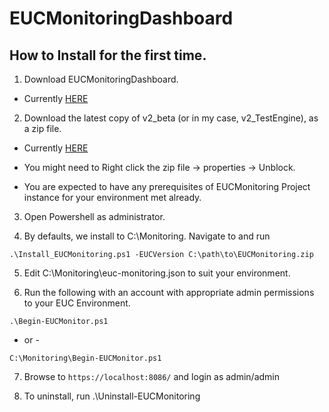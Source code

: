 # EUCMonitoringDashboard

## How to Install for the first time. 

1. Download EUCMonitoringDashboard.

- Currently [HERE](https://github.com/littletoyrobots/EUCMonitoringDashboard)

2. Download the latest copy of v2_beta (or in my case, v2_TestEngine), as a zip file.

- Currently [HERE](https://github.com/dbretty/EUCMonitoring/tree/v2_beta)

- You might need to Right click the zip file -> properties -> Unblock. 

- You are expected to have any prerequisites of EUCMonitoring Project instance for your environment met 
already.

3. Open Powershell as administrator.

4. By defaults, we install to C:\Monitoring.  Navigate to and run

```
.\Install_EUCMonitoring.ps1 -EUCVersion C:\path\to\EUCMonitoring.zip
```

5. Edit C:\Monitoring\euc-monitoring.json to suit your environment.

6. Run the following with an account with appropriate admin permissions to your EUC Environment. 
```
.\Begin-EUCMonitor.ps1 
```
- or -
```
C:\Monitoring\Begin-EUCMonitor.ps1
```

7. Browse to ```https://localhost:8086/``` and login as admin/admin

8. To uninstall, run .\Uninstall-EUCMonitoring 



